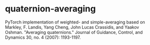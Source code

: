 # quaternion-averaging
PyTorch implementation of weighted- and simple-averaging based on Markley, F. Landis, Yang Cheng, John Lucas Crassidis, and Yaakov Oshman. "Averaging quaternions." Journal of Guidance, Control, and Dynamics 30, no. 4 (2007): 1193-1197.
